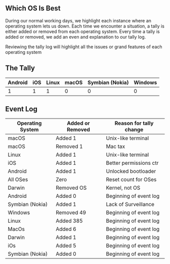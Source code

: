 ## Which OS Is Best

During our normal working days, we highlight each instance where an operating system lets us down. Each time we encounter a situation, a tally is either added or removed from each operating system. Every time a tally is added or removed, we add an even and explanation to our tally log. 

Reviewing the tally log will highlight all the issues or grand features of each operating system

## The Tally

| Android | iOS | Linux | macOS | Symbian (Nokia) | Windows |
| ------- | --- | ----- | ----- | --------------- | ------- |
|       1 |   1 |     1 |     0 |               0 |       0 |

## Event Log

| Operating System | Added or Removed | Reason for tally change |
| ---------------- | ---------------- | ----------------------- |
| macOS            | Added          1 | Unix-like terminal      |
| macOS            | Removed        1 | Mac tax                 |
| Linux            | Added          1 | Unix-like terminal      |
| iOS              | Added          1 | Better permissions ctr  |
| Android          | Added          1 | Unlocked bootloader     |
| All OSes         | Zero             | Reset count for OSes    |
| Darwin           | Removed OS       | Kernel, not OS          |
| Android          | Added          0 | Beginning of event log  |
| Symbian (Nokia)  | Added          1 | Lack of Surveillance    |
| Windows          | Removed       49 | Beginning of event log  |
| Linux            | Added        385 | Beginning of event log  |
| MacOs            | Added          6 | Beginning of event log  |
| Darwin           | Added          1 | Beginning of event log  |
| iOs              | Added          5 | Beginning of event log  |
| Symbian (Nokia)  | Added          0 | Beginning of event log  |
